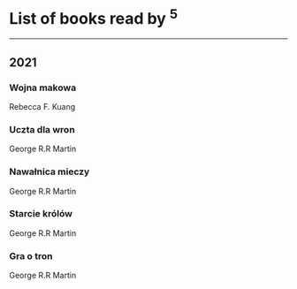 # List of books read by [](https://plus.google.com/u/0/105846473445372565783/)<sup>5</sup>
---

## 2021

### Wojna makowa
Rebecca F. Kuang


### Uczta dla wron
George R.R Martin


### Nawałnica mieczy
George R.R Martin


### Starcie królów
George R.R Martin


### Gra o tron
George R.R Martin



